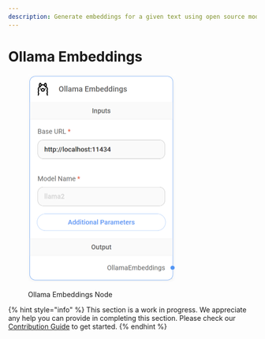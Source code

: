 ```yaml
---
description: Generate embeddings for a given text using open source model on Ollama.
---
```


# Ollama Embeddings

<figure><img src="../../../.gitbook/assets/image--11---1---1---1-.png" alt="" width="299"><figcaption><p>Ollama Embeddings Node</p></figcaption></figure>

{% hint style="info" %}
This section is a work in progress. We appreciate any help you can provide in completing this section. Please check our [Contribution Guide](../../../contributing/) to get started.
{% endhint %}
